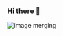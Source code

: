 ### Hi there 👋

<!--
**fishduke/fishduke** is a ✨ _special_ ✨ repository because its `README.md` (this file) appears on your GitHub profile.

Here are some ideas to get you started:

- 🔭 I’m currently working on ...
- 🌱 I’m currently learning ...
- 👯 I’m looking to collaborate on ...
- 🤔 I’m looking for help with ...
- 💬 Ask me about ...
- 📫 How to reach me: ...
- 😄 Pronouns: ...
- ⚡ Fun fact: ...
-->



<img alt="image merging" src="https://postfiles.pstatic.net/MjAyMTExMDJfMTQg/MDAxNjM1ODM1NTU2ODI4.Y6mU9H6oyFH0t6kS5mN6V6KunguLWgG_0Y6K9PkMAT4g.zhwiLlbjpUbt9R3oF2RF6xRIts5_fjPbR00_IAJ9p20g.GIF.fishduke/output.gif?type=w966"/>
